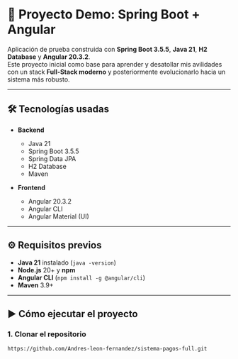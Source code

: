 # 🚀 Proyecto Demo: Spring Boot + Angular

Aplicación de prueba construida con **Spring Boot 3.5.5**, **Java 21**, **H2 Database** y **Angular 20.3.2**.  
Este proyecto inicial como base para aprender y desatollar mis avilidades con un stack **Full-Stack moderno** y posteriormente evolucionarlo hacia un sistema más robusto.

---

## 🛠️ Tecnologías usadas
- **Backend**
  - Java 21
  - Spring Boot 3.5.5
  - Spring Data JPA
  - H2 Database
  - Maven

- **Frontend**
  - Angular 20.3.2
  - Angular CLI
  - Angular Material (UI)

---

## ⚙️ Requisitos previos
- **Java 21** instalado (`java -version`)
- **Node.js** 20+ y **npm**
- **Angular CLI** (`npm install -g @angular/cli`)
- **Maven** 3.9+

---

## ▶️ Cómo ejecutar el proyecto

### 1. Clonar el repositorio
```bash
https://github.com/Andres-leon-fernandez/sistema-pagos-full.git
